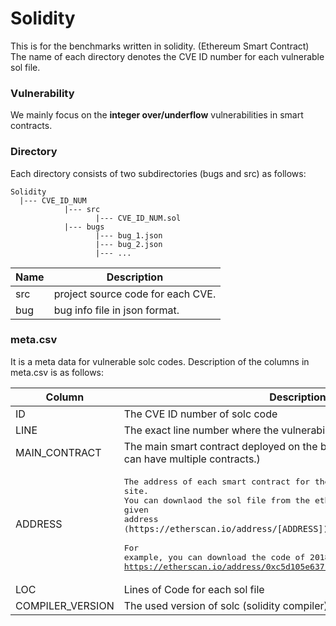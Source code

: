 Solidity
========

This is for the benchmarks written in solidity. (Ethereum Smart Contract)  
The name of each directory denotes the CVE ID number for each vulnerable sol file.

### Vulnerability

We mainly focus on the **integer over/underflow** vulnerabilities in smart contracts.

### Directory

Each directory consists of two subdirectories (bugs and src) as follows:

```
Solidity
  |--- CVE_ID_NUM
            |--- src 
                   |--- CVE_ID_NUM.sol
            |--- bugs
                   |--- bug_1.json
                   |--- bug_2.json
                   |--- ...
```

Name | Description
---- | -----------
src | project source code for each CVE.
bug | bug info file in json format.

### meta.csv

It is a meta data for vulnerable solc codes. Description of the columns in meta.csv is as follows:

Column | Description
------ | -----------
ID     | The CVE ID number of solc code
LINE   | The exact line number where the vulnerability exists
MAIN_CONTRACT | The main smart contract deployed on the block chain (The sol file itself can have multiple contracts.) 
ADDRESS | <pre>The address of each smart contract for the etherscan site.<br>You can downlaod the sol file from the etherscan site with the given address<br>(`https://etherscan.io/address/[ADDRESS]`)<br><br>For example, you can download the code of 2018-10299 from<br>https://etherscan.io/address/0xc5d105e63711398af9bbff092d4b6769c82f793d
LOC    | Lines of Code for each sol file
COMPILER_VERSION | The used version of solc (solidity compiler) when deployed
